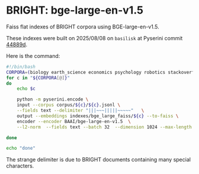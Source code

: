 # BRIGHT: bge-large-en-v1.5

Faiss flat indexes of BRIGHT corpora using BGE-large-en-v1.5.

These indexes were built on 2025/08/08 on `basilisk` at Pyserini commit [44889d](https://github.com/castorini/pyserini/commit/44889de3d151b2e1317934b405b3ad6badd81308).

Here is the command:

```bash
#!/bin/bash
CORPORA=(biology earth_science economics psychology robotics stackoverflow sustainable_living pony leetcode aops theoremqa_theorems theoremqa_questions); 
for c in "${CORPORA[@]}"
do
    echo $c

    python -m pyserini.encode \
    input --corpus corpus/${c}/${c}.jsonl \
    --fields text --delimiter "|||~~~|||||~~~~~"   \
    output --embeddings indexes/bge_large_faiss/${c} --to-faiss \
    encoder --encoder BAAI/bge-large-en-v1.5  \
    --l2-norm  --fields text --batch 32  --dimension 1024 --max-length 512 \

done

echo "done"
```

The strange delimiter is due to BRIGHT documents containing many special characters. 
